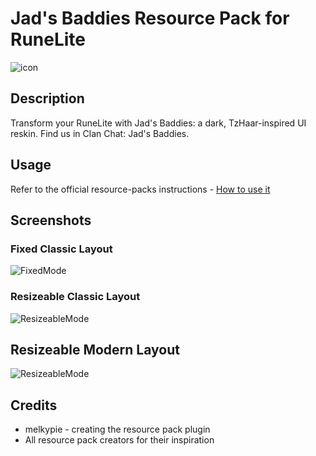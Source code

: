 # Jad's Baddies Resource Pack for RuneLite

![icon](https://i.imgur.com/PvjRLZ3.png)

## Description

Transform your RuneLite with Jad's Baddies: a dark, TzHaar-inspired UI reskin. Find us in Clan Chat: Jad's Baddies.

## Usage 

Refer to the official resource-packs instructions - 
[How to use it](https://github.com/melkypie/resource-packs#how-to-use-it)

## Screenshots

### Fixed Classic Layout
![FixedMode](https://i.imgur.com/u1RLta7.png)

### Resizeable Classic Layout
![ResizeableMode](https://i.imgur.com/qJKANg9.png)

## Resizeable Modern Layout
![ResizeableMode](https://imgur.com/euH7AqO.png)

## Credits
* melkypie - creating the resource pack plugin
* All resource pack creators for their inspiration
